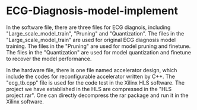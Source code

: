 # ECG-Diagnosis-model-implement
In the software file, there are three files for ECG diagnois, including "Large_scale_model_train", "Pruning" and "Quantization". The files in the "Large_scale_model_train" are used for original ECG diagnosis model training. The files in the "Pruning" are used for model pruning and finetune. The files in the "Quantization" are used for model quantization and finetune to recover the model performance.

In the hardware file, there is one file named accelerator design, which include the codes for reconfigurable accelerator written by C++. The "ecg_tb.cpp" file is used for the code test in the Xilinx HLS software. The project we have established in the HLS are compressed in the "HLS project.rar". One can directly decompress the rar package and run it in the Xilinx software.
